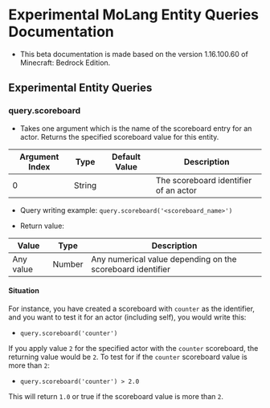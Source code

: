 # Experimental MoLang Entity Queries Documentation

* This beta documentation is made based on the version 1.16.100.60 of Minecraft: Bedrock Edition.


## Experimental Entity Queries

### query.scoreboard
* Takes one argument which is the name of the scoreboard entry for an actor. Returns the specified scoreboard value for this entity.

| Argument Index | Type   | Default Value | Description                               |
|----------------|--------|---------------|-------------------------------------------|
| 0              | String |               | The scoreboard identifier of an actor     |

* Query writing example:
`query.scoreboard('<scoreboard_name>')`

* Return value:

| Value     | Type   | Description                                      |
|-----------|--------|--------------------------------------------------|
| Any value | Number | Any numerical value depending on the scoreboard identifier |

#### Situation
For instance, you have created a scoreboard with `counter` as the identifier, and you want to test it for an actor (including self), you would write this:<br>
- `query.scoreboard('counter')`<br>

If you apply value `2` for the specified actor with the `counter` scoreboard, the returning value would be `2`. To test for if the `counter` scoreboard value is more than `2`:<br>
- `query.scoreboard('counter') > 2.0`<br>

This will return `1.0` or true if the scoreboard value is more than `2`.
